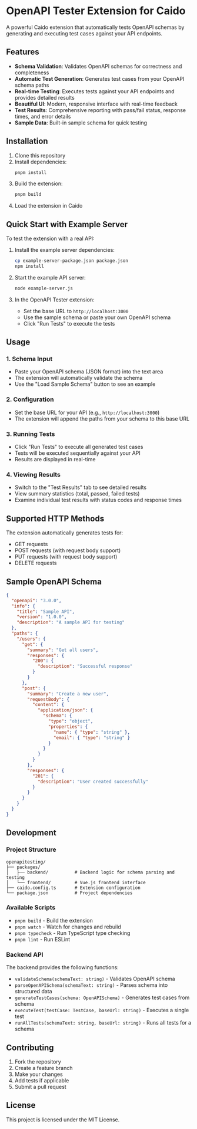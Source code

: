 # OpenAPI Tester Extension for Caido

A powerful Caido extension that automatically tests OpenAPI schemas by generating and executing test cases against your API endpoints.

## Features

- **Schema Validation**: Validates OpenAPI schemas for correctness and completeness
- **Automatic Test Generation**: Generates test cases from your OpenAPI schema paths
- **Real-time Testing**: Executes tests against your API endpoints and provides detailed results
- **Beautiful UI**: Modern, responsive interface with real-time feedback
- **Test Results**: Comprehensive reporting with pass/fail status, response times, and error details
- **Sample Data**: Built-in sample schema for quick testing

## Installation

1. Clone this repository
2. Install dependencies:
   ```bash
   pnpm install
   ```
3. Build the extension:
   ```bash
   pnpm build
   ```
4. Load the extension in Caido

## Quick Start with Example Server

To test the extension with a real API:

1. Install the example server dependencies:
   ```bash
   cp example-server-package.json package.json
   npm install
   ```

2. Start the example API server:
   ```bash
   node example-server.js
   ```

3. In the OpenAPI Tester extension:
   - Set the base URL to `http://localhost:3000`
   - Use the sample schema or paste your own OpenAPI schema
   - Click "Run Tests" to execute the tests

## Usage

### 1. Schema Input
- Paste your OpenAPI schema (JSON format) into the text area
- The extension will automatically validate the schema
- Use the "Load Sample Schema" button to see an example

### 2. Configuration
- Set the base URL for your API (e.g., `http://localhost:3000`)
- The extension will append the paths from your schema to this base URL

### 3. Running Tests
- Click "Run Tests" to execute all generated test cases
- Tests will be executed sequentially against your API
- Results are displayed in real-time

### 4. Viewing Results
- Switch to the "Test Results" tab to see detailed results
- View summary statistics (total, passed, failed tests)
- Examine individual test results with status codes and response times

## Supported HTTP Methods

The extension automatically generates tests for:
- GET requests
- POST requests (with request body support)
- PUT requests (with request body support)
- DELETE requests

## Sample OpenAPI Schema

```json
{
  "openapi": "3.0.0",
  "info": {
    "title": "Sample API",
    "version": "1.0.0",
    "description": "A sample API for testing"
  },
  "paths": {
    "/users": {
      "get": {
        "summary": "Get all users",
        "responses": {
          "200": {
            "description": "Successful response"
          }
        }
      },
      "post": {
        "summary": "Create a new user",
        "requestBody": {
          "content": {
            "application/json": {
              "schema": {
                "type": "object",
                "properties": {
                  "name": { "type": "string" },
                  "email": { "type": "string" }
                }
              }
            }
          }
        },
        "responses": {
          "201": {
            "description": "User created successfully"
          }
        }
      }
    }
  }
}
```

## Development

### Project Structure
```
openapitesting/
├── packages/
│   ├── backend/          # Backend logic for schema parsing and testing
│   └── frontend/         # Vue.js frontend interface
├── caido.config.ts       # Extension configuration
└── package.json          # Project dependencies
```

### Available Scripts
- `pnpm build` - Build the extension
- `pnpm watch` - Watch for changes and rebuild
- `pnpm typecheck` - Run TypeScript type checking
- `pnpm lint` - Run ESLint

### Backend API

The backend provides the following functions:
- `validateSchema(schemaText: string)` - Validates OpenAPI schema
- `parseOpenAPISchema(schemaText: string)` - Parses schema into structured data
- `generateTestCases(schema: OpenAPISchema)` - Generates test cases from schema
- `executeTest(testCase: TestCase, baseUrl: string)` - Executes a single test
- `runAllTests(schemaText: string, baseUrl: string)` - Runs all tests for a schema

## Contributing

1. Fork the repository
2. Create a feature branch
3. Make your changes
4. Add tests if applicable
5. Submit a pull request

## License

This project is licensed under the MIT License.
